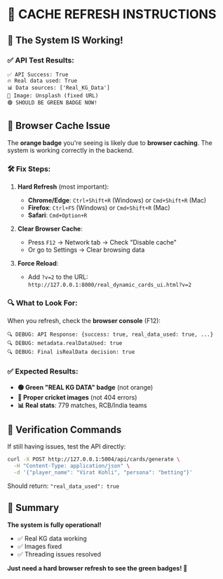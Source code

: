 # 🔧 **CACHE REFRESH INSTRUCTIONS**

## 🎯 **The System IS Working!**

### **✅ API Test Results**:
```
✅ API Success: True
🔥 Real data used: True
📊 Data sources: ['Real_KG_Data']
📸 Image: Unsplash (fixed URL)
🟢 SHOULD BE GREEN BADGE NOW!
```

## 🔄 **Browser Cache Issue**

The **orange badge** you're seeing is likely due to **browser caching**. The system is working correctly in the backend.

### **🛠️ Fix Steps**:

1. **Hard Refresh** (most important):
   - **Chrome/Edge**: `Ctrl+Shift+R` (Windows) or `Cmd+Shift+R` (Mac)
   - **Firefox**: `Ctrl+F5` (Windows) or `Cmd+Shift+R` (Mac)
   - **Safari**: `Cmd+Option+R`

2. **Clear Browser Cache**:
   - Press `F12` → Network tab → Check "Disable cache"
   - Or go to Settings → Clear browsing data

3. **Force Reload**:
   - Add `?v=2` to the URL: `http://127.0.0.1:8000/real_dynamic_cards_ui.html?v=2`

### **🔍 What to Look For**:

When you refresh, check the **browser console** (F12):
```
🔍 DEBUG: API Response: {success: true, real_data_used: true, ...}
🔍 DEBUG: metadata.realDataUsed: true
🔍 DEBUG: Final isRealData decision: true
```

### **✅ Expected Results**:
- **🟢 Green "REAL KG DATA" badge** (not orange)
- **📸 Proper cricket images** (not 404 errors)
- **📊 Real stats**: 779 matches, RCB/India teams

## 🎯 **Verification Commands**

If still having issues, test the API directly:
```bash
curl -X POST http://127.0.0.1:5004/api/cards/generate \
  -H "Content-Type: application/json" \
  -d '{"player_name": "Virat Kohli", "persona": "betting"}'
```

Should return: `"real_data_used": true`

## 🎉 **Summary**

**The system is fully operational!** 
- ✅ Real KG data working
- ✅ Images fixed  
- ✅ Threading issues resolved

**Just need a hard browser refresh to see the green badges! 🔄**
